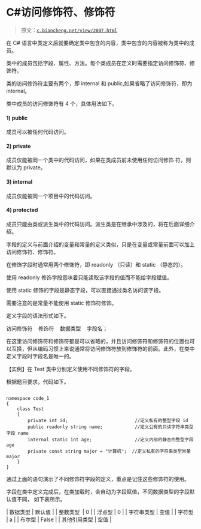# C#访问修饰符、修饰符

> 原文：[`c.biancheng.net/view/2807.html`](http://c.biancheng.net/view/2807.html)

在 C# 语言中类定义后就要确定类中包含的内容，类中包含的内容被称为类中的成员。

类中的成员包括字段、属性、方法。每个类成员在定义时需要指定访问修饰符、修饰符。

类的访问修饰符主要有两个，即 internal 和 public,如果省略了访问修饰符，即为 internal。

类中成员的访问修饰符有 4 个，具体用法如下。

#### 1) public

成员可以被任何代码访问。

#### 2) private

成员仅能被同一个类中的代码访问，如果在类成员前未使用任何访问修饰 符，则默认为 private。

#### 3) internal

成员仅能被同一个项目中的代码访问。

#### 4) protected

成员只能由类或派生类中的代码访问。派生类是在继承中涉及的，将在后面详细介绍。

字段的定义与前面介绍的变量和常量的定义类似，只是在变量或常量前面可以加上访问修饰符、修饰符。

在修饰字段时通常用两个修饰符，即 readonly （只读）和 static （静态的）。

使用 readonly 修饰字段意味着只能读取该字段的值而不能给字段赋值。

使用 static 修饰的字段是静态字段，可以直接通过类名访问该字段。

需要注意的是常量不能使用 static 修饰符修饰。

定义字段的语法形式如下。

访问修饰符    修饰符    数据类型    字段名；

在这里访问修饰符和修饰符都是可以省略的，并且访问修饰符和修饰符的位置也可以互换，但从编码习惯上来说通常将访问修饰符放到修饰符的前面。此外，在类中定义字段时字段名是唯一的。

【实例】在 Test 类中分别定义使用不同修饰符的字段。

根据题目要求，代码如下。

```

namespace code_1
{
    class Test
    {
        private int id;                         //定义私有的整型字段 id
        public readonly string name;            //定义公有的只读字符串类型字段 name
        internal static int age;                //定义内部的静态的整型字段 age
        private const string major = "计算机";  //定义私有的字符串类型常量 major
    }
}
```

通过上面的语句演示了不同修饰符字段的定义，重点是记住这些修饰符的使用。

字段在类中定义完成后，在类加载时，会自动为字段赋值，不同数据类型的字段默认值不同， 如下表所示。

| 数据类型 | 默认值 |
| 整数类型  | 0 |
| 浮点型 | 0 |
| 字符串类型 | 空值 |
| 字符型 | a |
| 布尔型 | False |
| 其他引用类型 | 空值 |